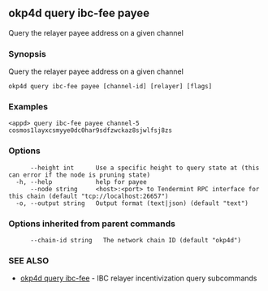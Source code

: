 ## okp4d query ibc-fee payee

Query the relayer payee address on a given channel

### Synopsis

Query the relayer payee address on a given channel

```
okp4d query ibc-fee payee [channel-id] [relayer] [flags]
```

### Examples

```
<appd> query ibc-fee payee channel-5 cosmos1layxcsmyye0dc0har9sdfzwckaz8sjwlfsj8zs
```

### Options

```
      --height int      Use a specific height to query state at (this can error if the node is pruning state)
  -h, --help            help for payee
      --node string     <host>:<port> to Tendermint RPC interface for this chain (default "tcp://localhost:26657")
  -o, --output string   Output format (text|json) (default "text")
```

### Options inherited from parent commands

```
      --chain-id string   The network chain ID (default "okp4d")
```

### SEE ALSO

* [okp4d query ibc-fee](okp4d_query_ibc-fee.md)	 - IBC relayer incentivization query subcommands


